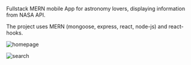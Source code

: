 Fullstack MERN mobile App for astronomy lovers, displaying information from NASA API.

The project uses MERN (mongoose, express, react, node-js) and react-hooks.

![homepage](https://user-images.githubusercontent.com/73039912/115513526-d4d7d300-a28b-11eb-9170-e1a494ee5848.png)

![search](https://user-images.githubusercontent.com/73039912/115513578-e02afe80-a28b-11eb-9290-643c6cc58579.png)
